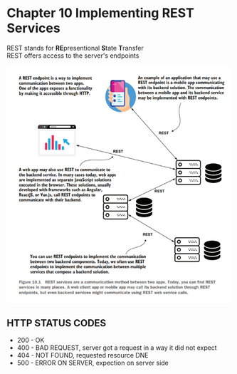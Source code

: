 # Chapter 10 Implementing REST Services

REST stands for **RE**presentional **S**tate **T**ransfer <br>
REST offers access to the server's endpoints <br>

<img src="img/REST.png">


## HTTP STATUS CODES
- 200 - OK
- 400 - BAD REQUEST, server got a request in a way it did not expect
- 404 - NOT FOUND, requested resource DNE
- 500 - ERROR ON SERVER, expection on server side
